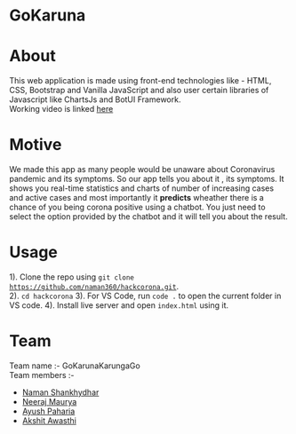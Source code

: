 # GoKaruna
# About
This web application is made using front-end technologies like - HTML, CSS, Bootstrap and Vanilla JavaScript and also user certain libraries  of Javascript like ChartsJs and BotUI Framework.<br>
Working video is linked <a href="https://drive.google.com/file/d/1YyCgEBd_6CCg-PnfX-YTui_L0tjFsovs/view?usp=sharing" tagret="_blank">here</a>
# Motive
We made this app as many people would be unaware about Coronavirus pandemic and  its symptoms. So our app tells you about it , its symptoms. It shows you real-time statistics and charts of number of increasing cases and active cases and most importantly it <b>predicts</b> wheather there is a chance of you being corona positive using a chatbot.
You just need to select the option provided by the chatbot and it will tell you about the result.

# Usage
1). Clone the repo using <code>git clone https://github.com/naman360/hackcorona.git</code>.<br>
2). <code>cd hackcorona</code>
3). For VS Code, run <code>code .</code> to open the current folder in VS code.
4). Install live server and open <code>index.html</code> using it.
# Team
Team name :- GoKarunaKarungaGo<br>
Team members :-
<ul>
  <li><a href="https://github.com/naman360">Naman Shankhydhar</a></li>
  <li><a href="https://github.com/Neerajx11">Neeraj Maurya</a></li>
  <li><a href="https://github.com/ayushpaharia">Ayush Paharia</a></li>
  <li><a href="https://github.com/akshi2000">Akshit Awasthi</a></li>
</ul>
